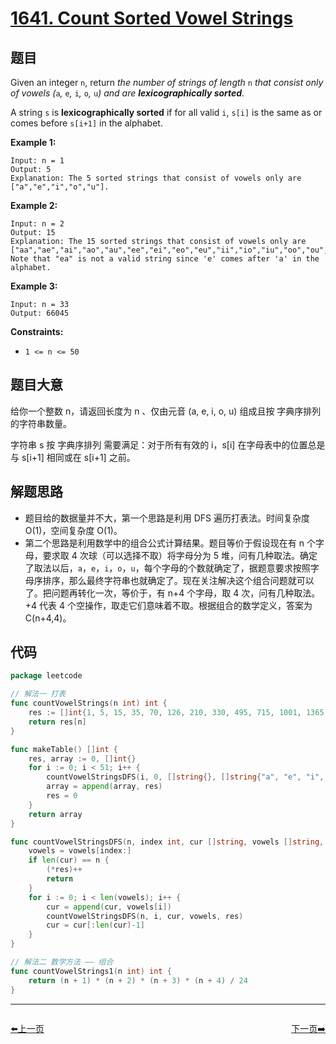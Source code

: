 # [1641. Count Sorted Vowel Strings](https://leetcode.com/problems/count-sorted-vowel-strings/)


## 题目

Given an integer `n`, return *the number of strings of length* `n` *that consist only of vowels (*`a`*,* `e`*,* `i`*,* `o`*,* `u`*) and are **lexicographically sorted**.*

A string `s` is **lexicographically sorted** if for all valid `i`, `s[i]` is the same as or comes before `s[i+1]` in the alphabet.

**Example 1:**

```
Input: n = 1
Output: 5
Explanation: The 5 sorted strings that consist of vowels only are ["a","e","i","o","u"].
```

**Example 2:**

```
Input: n = 2
Output: 15
Explanation: The 15 sorted strings that consist of vowels only are
["aa","ae","ai","ao","au","ee","ei","eo","eu","ii","io","iu","oo","ou","uu"].
Note that "ea" is not a valid string since 'e' comes after 'a' in the alphabet.

```

**Example 3:**

```
Input: n = 33
Output: 66045

```

**Constraints:**

- `1 <= n <= 50`

## 题目大意

给你一个整数 n，请返回长度为 n 、仅由元音 (a, e, i, o, u) 组成且按 字典序排列 的字符串数量。

字符串 s 按 字典序排列 需要满足：对于所有有效的 i，s[i] 在字母表中的位置总是与 s[i+1] 相同或在 s[i+1] 之前。

## 解题思路

- 题目给的数据量并不大，第一个思路是利用 DFS 遍历打表法。时间复杂度 O(1)，空间复杂度 O(1)。
- 第二个思路是利用数学中的组合公式计算结果。题目等价于假设现在有 n 个字母，要求取 4 次球（可以选择不取）将字母分为 5 堆，问有几种取法。确定了取法以后，`a`，`e`，`i`，`o`，`u`，每个字母的个数就确定了，据题意要求按照字母序排序，那么最终字符串也就确定了。现在关注解决这个组合问题就可以了。把问题再转化一次，等价于，有 n+4 个字母，取 4 次，问有几种取法。+4 代表 4 个空操作，取走它们意味着不取。根据组合的数学定义，答案为 C(n+4,4)。

## 代码

```go
package leetcode

// 解法一 打表
func countVowelStrings(n int) int {
	res := []int{1, 5, 15, 35, 70, 126, 210, 330, 495, 715, 1001, 1365, 1820, 2380, 3060, 3876, 4845, 5985, 7315, 8855, 10626, 12650, 14950, 17550, 20475, 23751, 27405, 31465, 35960, 40920, 46376, 52360, 58905, 66045, 73815, 82251, 91390, 101270, 111930, 123410, 135751, 148995, 163185, 178365, 194580, 211876, 230300, 249900, 270725, 292825, 316251}
	return res[n]
}

func makeTable() []int {
	res, array := 0, []int{}
	for i := 0; i < 51; i++ {
		countVowelStringsDFS(i, 0, []string{}, []string{"a", "e", "i", "o", "u"}, &res)
		array = append(array, res)
		res = 0
	}
	return array
}

func countVowelStringsDFS(n, index int, cur []string, vowels []string, res *int) {
	vowels = vowels[index:]
	if len(cur) == n {
		(*res)++
		return
	}
	for i := 0; i < len(vowels); i++ {
		cur = append(cur, vowels[i])
		countVowelStringsDFS(n, i, cur, vowels, res)
		cur = cur[:len(cur)-1]
	}
}

// 解法二 数学方法 —— 组合
func countVowelStrings1(n int) int {
	return (n + 1) * (n + 2) * (n + 3) * (n + 4) / 24
}
```


----------------------------------------------
<div style="display: flex;justify-content: space-between;align-items: center;">
<p><a href="https://books.halfrost.com/leetcode/ChapterFour/1640.Check-Array-Formation-Through-Concatenation/">⬅️上一页</a></p>
<p><a href="https://books.halfrost.com/leetcode/ChapterFour/1646.Get-Maximum-in-Generated-Array/">下一页➡️</a></p>
</div>
